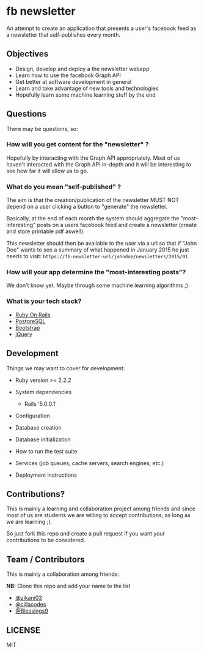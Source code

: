 fb newsletter
=

An attempt to create an application that presents a user's facebook feed as a newsletter that self-publishes every month.

## Objectives

* Design, develop and deploy a the newsletter webapp
* Learn how to use the facebook Graph API
* Get better at software development in general
* Learn and take advantage of new tools and technologies
* Hopefully learn some machine learning stuff by the end

## Questions

There may be questions, so:

### How will you get content for the "newsletter" ?

Hopefully by interacting with the Graph API appropriately. Most of us haven't interacted with the Graph API in-depth and it will be interesting to see how far it will allow us to go.

### What do you mean "self-published" ?

The aim is that the creation/publication of the newsletter MUST NOT depend on a user clicking a button to "generate" the newsletter.

Basically, at the end of each month the system should aggregate the "most-interesting" posts
on a users facebook feed and create a newsletter (create and store printable pdf aswell).

This newsletter should then be available to the user via a url so that if "John Doe" wants to see a summary of what happened in January 2015 he just needs to visit: ```https://fb-newsletter-url/johndoe/newsletters/2015/01```

### How will your app determine the "most-interesting posts"?

We don't know yet. Maybe through some machine learning algorithms ;)

### What is your tech stack?

- [Ruby On Rails](http://rubyonrails.org/)
- [PostgreSQL](http://www.postgresql.org/)
- [Bootstrap](http://getbootstrap.com)
- [jQuery](http://jquery.org)

## Development

Things we may want to cover for development:

* Ruby version >= 2.2.2

* System dependencies

    - Rails '5.0.0.1'

* Configuration

* Database creation

* Database initialization

* How to run the test suite

* Services (job queues, cache servers, search engines, etc.)

* Deployment instructions

## Contributions?

This is mainly a learning and collaboration project among friends and since most of us are students we are willing to accept contributions; as long as we are learning ;).

So just fork this repo and create a pull request if you want your contributions to be considered.

## Team / Contributors

This is mainly a collaboration among friends:

**NB:** Clone this repo and add your name to the list

* [@zikani03](https://github.com/zikani03)
* [@cillacodes](https://github.com/cillacodes)
* [@Blessings9](https://github.com/Blessings9)

## LICENSE

MIT